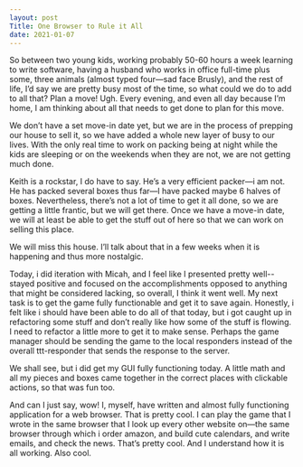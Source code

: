 ```yaml
---
layout: post
Title: One Browser to Rule it All
date: 2021-01-07
---
```


So between two young kids, working probably 50-60 hours a week learning to write software, having a husband who works in office full-time plus some, three animals (almost typed four—sad face Brusly), and the rest of life, I’d say we are pretty busy most of the time, so what could we do to add to all that?  Plan a move!  Ugh.  Every evening, and even all day because I’m home, I am thinking about all that needs to get done to plan for this move.  

We don’t have a set move-in date yet, but we are in the process of prepping our house to sell it, so we have added a whole new layer of busy to our lives.  With the only real time to work on packing being at night while the kids are sleeping or on the weekends when they are not, we are not getting much done.  

Keith is a rockstar, I do have to say.  He’s a very efficient packer—i am not.  He has packed several boxes thus far—I have packed maybe 6 halves of boxes.  Nevertheless, there’s not a lot of time to get it all done, so we are getting a little frantic, but we will get there.  Once we have a move-in date, we will at least be able to get the stuff out of here so that we can work on selling this place.  

We will miss this house.  I’ll talk about that in a few weeks when it is happening and thus more nostalgic.  

Today, i did iteration with Micah, and I feel like I presented pretty well--stayed positive and focused on the accomplishments opposed to anything that might be considered lacking, so overall, I think it went well.  My next task is to get the game fully functionable and get it to save again.  Honestly, i felt like i should have been able to do all of that today, but i got caught up in refactoring some stuff and don’t really like how some of the stuff is flowing.  I need to refactor a little more to get it to make sense.  Perhaps the game manager should be sending the game to the local responders instead of the overall ttt-responder that sends the response to the server.  

We shall see, but i did get my GUI fully functioning today.  A little math and all my pieces and boxes came together in the correct places with clickable actions, so that was fun too.  

And can I just say, wow!  I, myself, have written and almost fully functioning application for a web browser.  That is pretty cool.  I can play the game that I wrote in the same browser that I look up every other website on—the same browser through which i order amazon, and build cute calendars, and write emails, and check the news.  That’s pretty cool.  And I understand how it is all working.  Also cool.


